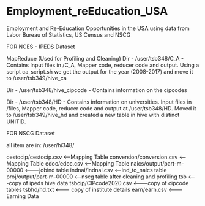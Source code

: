 # Employment_reEducation_USA
Employment and Re-Education Opportunities in the USA using data from Labor Bureau of Statistics, US Census and NSCG

FOR NCES - IPEDS Dataset

MapReduce (Used for Profiling and Cleaning)
Dir - /user/tsb348/C_A - Contains Input files in /C_A, Mapper code, reducer code and output.
Using a script ca_script.sh we get the output for the year (2008-2017) and move it to /user/tsb349/hive_ca

Dir - /user/tsb348/hive_cipcode - Contains information on the cipcodes

Dir - /user/tsb348/HD - Contains information on universities. Input files in /files, Mapper code, reducer code and output at /user/tsb348/HD.
Moved it to /user/tsb349/hive_hd and created a new table in hive with distinct  UNITID.


FOR NSCG Dataset

all item are in:   /user/hi348/ 

cestocip/cestocip.csv	<--Mapping Table
conversion/conversion.csv	<--Mapping Table
edoc/edoc.csv		<--Mapping Table
naics/output/part-m-00000           <---jobind table
indnai/indnai.csv               <--ind_to_naics table
proj/output/part-m-00000        <--nscg table after cleaning and profiling
tsb                             <---copy of ipeds hive data
tsbcip/CIPcode2020.csv  <---copy of cipcode tables
tsbhd/hd.txt        <--- copy of institute details
earn/earn.csv	<--- Earning Data
